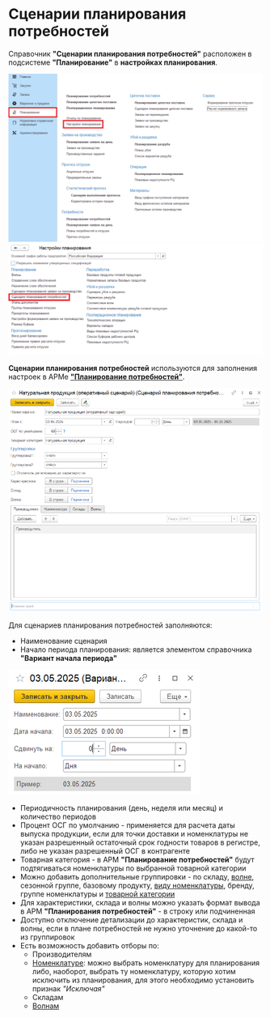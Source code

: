 # Сценарии планирования потребностей

Справочник **"Сценарии планирования потребностей"** расположен в подсистеме **"Планирование"** в **настройках планирования**.

[![1][1]][1]
[![2][2]][2]

**Сценарии планирования потребностей** используются для заполнения настроек в АРМе [**"Планирование потребностей"**](NeedsPlanning.md). 

[![3][3]][3]

Для сценариев планирования потребностей заполняются:

- Наименование сценария
- Начало периода планирования: является элементом справочника **"Вариант начала периода"**

[![4][4]][4]

- Периодичность планирования (день, неделя или месяц) и количество периодов
- Процент ОСГ по умолчанию - применяется для расчета даты выпуска продукции, если для точки доставки и номенклатуры не указан разрешенный остаточный срок годности товаров в регистре, либо не указан разрешенный ОСГ в контрагенте
- Товарная категория - в АРМ **"Планирование потребностей"** будут подтягиваться номенклатуры по выбранной товарной категории
- Можно добавить дополнительные группировки - по складу, [волне](../../Cutting/Waves.md), сезонной группе, базовому продукту, [виду номенклатуры](../../CommonInformation/KindOfNomenclature), бренду, группе номенклатуры и [товарной категории](../../CommonInformation/РroductCategory)
- Для характеристики, склада и волны можно указать формат вывода в АРМ **"Планирования потребностей"** - в строку или подчиненная
- Доступно отключение детализации до характеристик, склада и волны, если в плане потребностей не нужно уточнение до какой-то из группировок
- Есть возможность добавить отборы по:
    - Производителям
    - [Номенклатуре](../../CommonInformation/Nomenclature): можно выбрать номенклатуру для планирования либо, наоборот, выбрать ту номенклатуру, которую хотим исключить из планирования, для этого необходимо установить признак *"Исключая"*
    - Складам
    - [Волнам](../../Cutting/Waves)



[1]: NeedsPlanningScenarios.assets/1.png
[2]: NeedsPlanningScenarios.assets/2.png
[3]: NeedsPlanningScenarios.assets/3.png
[4]: NeedsPlanningScenarios.assets/4.png